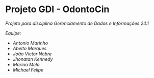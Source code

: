 # Projeto GDI - OdontoCin

*Projeto para disciplina Gerenciamento de Dados e Informações 24.1*

*Equipe:*

- *Antonio Marinho*
- *Abelto Marques*
- *João Victor Nobre*
- *Jhonatan Kennedy*
- *Marina Melo*
- *Michael Felipe*
